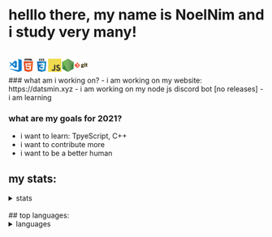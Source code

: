 # helllo there, my name is NoelNim and i study very many!
<br>
<img align="left" alt="Visual Studio Code" width="26px" src="https://raw.githubusercontent.com/github/explore/80688e429a7d4ef2fca1e82350fe8e3517d3494d/topics/visual-studio-code/visual-studio-code.png" /><img align="left" alt="HTML5" width="26px" src="https://raw.githubusercontent.com/github/explore/80688e429a7d4ef2fca1e82350fe8e3517d3494d/topics/html/html.png" /><img align="left" alt="CSS3" width="26px" src="https://raw.githubusercontent.com/github/explore/80688e429a7d4ef2fca1e82350fe8e3517d3494d/topics/css/css.png" /><img align="left" alt="JavaScript" width="26px" src="https://raw.githubusercontent.com/github/explore/80688e429a7d4ef2fca1e82350fe8e3517d3494d/topics/javascript/javascript.png" /><img align="left" alt="Node.js" width="26px" src="https://raw.githubusercontent.com/github/explore/80688e429a7d4ef2fca1e82350fe8e3517d3494d/topics/nodejs/nodejs.png" /><img align="left" alt="Git" width="26px" src="https://raw.githubusercontent.com/github/explore/80688e429a7d4ef2fca1e82350fe8e3517d3494d/topics/git/git.png" />
<br>
<br>
### what am i working on?
- i am working on my website: https://datsmin.xyz
- i am working on my node js discord bot [no releases]
- i am learning

### what are my goals for 2021?
- i want to learn:
TpyeScript, C++
- i want to contribute more
- i want to be a better human

## my stats:
<details>
  <summary>stats</summary>
<img align=left src=https://github-readme-stats.vercel.app/api?username=NoelNim&show_icons=true/>
</details>
<br>
## top languages:
<details>
  <summary>languages</summary>
<img align=left src=https://github-readme-stats.vercel.app/api/top-langs/?username=NoelNim&layout=compact&show_icons=true/>
</details>
